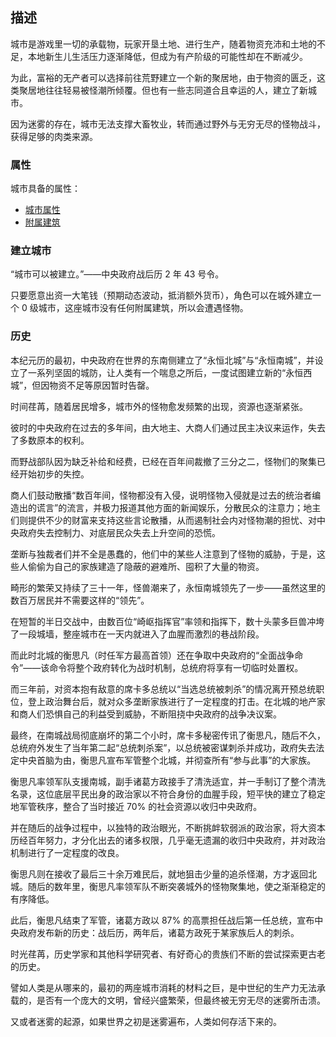 
## 描述

城市是游戏里一切的承载物，玩家开垦土地、进行生产，随着物资充沛和土地的不足，本地新生儿生活压力逐渐降低，但成为有产阶级的可能性却在不断减少。

为此，富裕的无产者可以选择前往荒野建立一个新的聚居地，由于物资的匮乏，这类聚居地往往轻易被怪潮所倾覆。但也有一些志同道合且幸运的人，建立了新城市。

因为迷雾的存在，城市无法支撑大畜牧业，转而通过野外与无穷无尽的怪物战斗，获得足够的肉类来源。

### 属性

城市具备的属性：

- [城市属性](城市属性.md)
- [附属建筑](附属建筑.md)

### 建立城市

“城市可以被建立。”——中央政府战后历 2 年 43 号令。

只要愿意出资一大笔钱（预期动态波动，抵消额外货币），角色可以在城外建立一个 0 级城市，这座城市没有任何附属建筑，所以会遭遇怪物。

### 历史

本纪元历的最初，中央政府在世界的东南侧建立了“永恒北城”与“永恒南城”，并设立了一系列坚固的城防，让人类有一个喘息之所后，一度试图建立新的“永恒西城”，但因物资不足等原因暂时告罄。

时间荏苒，随着居民增多，城市外的怪物愈发频繁的出现，资源也逐渐紧张。

彼时的中央政府在过去的多年间，由大地主、大商人们通过民主决议来运作，失去了多数原本的权利。

而野战部队因为缺乏补给和经费，已经在百年间裁撤了三分之二，怪物们的聚集已经开始初步的失控。

商人们鼓动散播“数百年间，怪物都没有入侵，说明怪物入侵就是过去的统治者编造出的谎言”的流言，并极力报道其他方面的新闻娱乐，分散民众的注意力；地主们则提供不少的财富来支持这些言论散播，从而遏制社会内对怪物潮的担忧、对中央政府失去控制力、对底层民众失去上升空间的恐慌。

垄断与独裁者们并不全是愚蠢的，他们中的某些人注意到了怪物的威胁，于是，这些人偷偷为自己的家族建造了隐蔽的避难所、囤积了大量的物资。

畸形的繁荣又持续了三十一年，怪兽潮来了，永恒南城领先了一步——虽然这里的数百万居民并不需要这样的“领先”。

在短暂的半日交战中，由数百位“崎岖指挥官”率领和指挥下，数十头蒙多巨兽冲垮了一段城墙，整座城市在一天内就进入了血腥而激烈的巷战阶段。

而此时北城的衡思凡（时任军方最高首领）还在争取中央政府的“全面战争命令”——该命令将整个政府转化为战时机制，总统府将享有一切临时处置权。

而三年前，对资本抱有敌意的席卡多总统以“当选总统被刺杀”的情况离开预总统职位，登上政治舞台后，就对众多垄断家族进行了一定程度的打击。在北城的地产家和商人们恐惧自己的利益受到威胁，不断阻挠中央政府的战争决议案。

最终，在南城战局彻底崩坏的第二个小时，席卡多秘密传讯了衡思凡，随后不久，总统府外发生了当年第二起“总统刺杀案”，以总统被密谋刺杀并成功，政府失去法定中央首脑为由，衡思凡宣布军管整个北城，并彻查所有“参与此事”的大家族。

衡思凡率领军队支援南城，副手诸葛方政接手了清洗适宜，并一手制订了整个清洗名录，这位底层平民出身的政治家以不符合身份的血腥手段，短平快的建立了稳定地军管秩序，整合了当时接近 70% 的社会资源以收归中央政府。

并在随后的战争过程中，以独特的政治眼光，不断挑衅软弱派的政治家，将大资本历经百年努力，才分化出去的诸多权限，几乎毫无遗漏的收归中央政府，并对政治机制进行了一定程度的改良。

衡思凡则在接收了最后三十余万难民后，就地狙击少量的追杀怪潮，方才返回北城。随后的数年里，衡思凡率领军队不断突袭城外的怪物聚集地，使之渐渐稳定的有序降低。

此后，衡思凡结束了军管，诸葛方政以 87% 的高票担任战后第一任总统，宣布中央政府发布新的历史：战后历，两年后，诸葛方政死于某家族后人的刺杀。

时光荏苒，历史学家和其他科学研究者、有好奇心的贵族们不断的尝试探索更古老的历史。

譬如人类是从哪来的，最初的两座城市消耗的材料之巨，是中世纪的生产力无法承载的，是否有一个庞大的文明，曾经兴盛繁荣，但最终被无穷无尽的迷雾所击溃。

又或者迷雾的起源，如果世界之初是迷雾遍布，人类如何存活下来的。